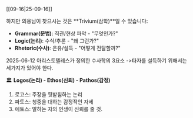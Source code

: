 [[09-16|25-09-16]]


하지만 의용님이 찾으시는 것은 **Trivium(삼학)**일 수 있습니다:

- **Grammar(문법)**: 직관/현상 파악 - "무엇인가?"
- **Logic(논리)**: 수식/추론 - "왜 그런가?"
- **Rhetoric(수사)**: 은유/설득 - "어떻게 전달할까?"

2025-06-12
아리스토텔레스가 정의한 수사학의 3요소 ->타자를 설득하기 위해서는 세가지가 있어야 한다. 

 🏛️ **Logos(논리) - Ethos(신뢰) - Pathos(감정)**
 
1. 로고스: 주장을 뒷받침하는 논리 
2. 파토스: 청중을 대하는 감정적인 자세 
3. 에토스: 말하는 자의 인생이 신뢰를 줄 것.